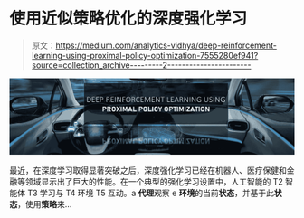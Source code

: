 # 使用近似策略优化的深度强化学习

> 原文：<https://medium.com/analytics-vidhya/deep-reinforcement-learning-using-proximal-policy-optimization-7555280ef941?source=collection_archive---------2----------------------->

![](img/48a009966bfb485e5b7790add5e8498f.png)

最近，在深度学习取得显著突破之后，深度强化学习已经在机器人、医疗保健和金融等领域显示出了巨大的性能。在一个典型的强化学习设置中，人工智能的 T2 智能体 T3 学习与 T4 环境 T5 互动。a **代理**观察 e **环境**的当前**状态**，并基于此**状态**，使用**策略**来…